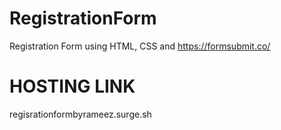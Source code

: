 # RegistrationForm
Registration Form using HTML, CSS and https://formsubmit.co/
# HOSTING LINK
regisrationformbyrameez.surge.sh

